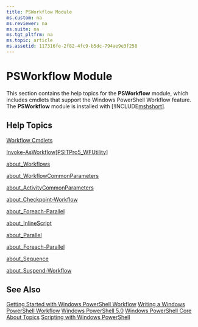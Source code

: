 ```yaml
---
title: PSWorkflow Module
ms.custom: na
ms.reviewer: na
ms.suite: na
ms.tgt_pltfrm: na
ms.topic: article
ms.assetid: 117316fe-2f82-4fc9-b5dc-794ae9e3f258
---
```

# PSWorkflow Module
This section contains the help topics for the **PSWorkflow** module, which includes cmdlets that support the Windows PowerShell Workflow feature. The **PSWorkflow** module is installed with [!INCLUDE[mshshort](../Token/mshshort_md.md)].

## Help Topics
[Workflow Cmdlets](http://go.microsoft.com/fwlink/?LinkID=245865)

[Invoke-AsWorkflow[PSITPro5_WFUtility]](assetId:///a5a32019-0d68-4041-935f-1b1cacaf6d3d)

[about_Workflows](assetId:///f2897bdd-1b9d-4679-8b19-09840bd40a22)

[about_WorkflowCommonParameters](assetId:///119f968e-618e-439c-b76c-cdd17e6df27c)

[about_ActivityCommonParameters](assetId:///8ca60664-37c6-4257-a723-e3c41dd10122)

[about_Checkpoint-Workflow](assetId:///3a309488-1e7a-4807-b83b-dedbeac3ee1c)

[about_Foreach-Parallel](assetId:///35704780-dde8-4f5f-9319-5b982148bba7)

[about_InlineScript](assetId:///f88ed5a9-02d6-4bf0-a031-61198e1e7291)

[about_Parallel](assetId:///104559a8-e89a-49f5-8c08-e5bf72768cbf)

[about_Foreach-Parallel](assetId:///35704780-dde8-4f5f-9319-5b982148bba7)

[about_Sequence](assetId:///bda3f81a-be8a-43be-b0df-12bb7e193b9b)

[about_Suspend-Workflow](assetId:///be2ded75-1eca-493e-96c1-758f92b5f199)

## See Also
[Getting Started with Windows PowerShell Workflow](http://go.microsoft.com/fwlink/?LinkID=252592)
[Writing a Windows PowerShell Workflow](assetId:///2551ceed-836f-4275-9fc0-ea68446d6a35)
[Windows PowerShell 5.0](../Topic/Windows-PowerShell-5.0.md)
[Windows PowerShell Core About Topics](../Topic/Windows-PowerShell-Core-About-Topics.md)
[Scripting with Windows PowerShell](../Topic/Scripting-with-Windows-PowerShell.md)

